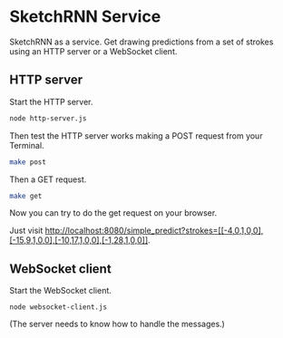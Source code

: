 # SketchRNN Service

SketchRNN as a service. Get drawing predictions from a set of strokes using an HTTP server or a WebSocket client.

## HTTP server

Start the HTTP server.

```bash
node http-server.js
```

Then test the HTTP server works making a POST request from your Terminal.

```bash
make post
```

Then a GET request.

```bash
make get
```

Now you can try to do the get request on your browser.

Just visit <http://localhost:8080/simple_predict?strokes=[[-4,0,1,0,0],[-15,9,1,0,0],[-10,17,1,0,0],[-1,28,1,0,0]]>.

## WebSocket client

Start the WebSocket client.

```
node websocket-client.js
```

(The server needs to know how to handle the messages.)